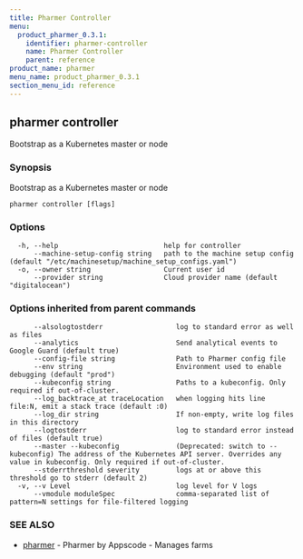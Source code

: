 ```yaml
---
title: Pharmer Controller
menu:
  product_pharmer_0.3.1:
    identifier: pharmer-controller
    name: Pharmer Controller
    parent: reference
product_name: pharmer
menu_name: product_pharmer_0.3.1
section_menu_id: reference
---
```


## pharmer controller

Bootstrap as a Kubernetes master or node

### Synopsis

Bootstrap as a Kubernetes master or node

```
pharmer controller [flags]
```

### Options

```
  -h, --help                          help for controller
      --machine-setup-config string   path to the machine setup config (default "/etc/machinesetup/machine_setup_configs.yaml")
  -o, --owner string                  Current user id
      --provider string               Cloud provider name (default "digitalocean")
```

### Options inherited from parent commands

```
      --alsologtostderr                  log to standard error as well as files
      --analytics                        Send analytical events to Google Guard (default true)
      --config-file string               Path to Pharmer config file
      --env string                       Environment used to enable debugging (default "prod")
      --kubeconfig string                Paths to a kubeconfig. Only required if out-of-cluster.
      --log_backtrace_at traceLocation   when logging hits line file:N, emit a stack trace (default :0)
      --log_dir string                   If non-empty, write log files in this directory
      --logtostderr                      log to standard error instead of files (default true)
      --master --kubeconfig              (Deprecated: switch to --kubeconfig) The address of the Kubernetes API server. Overrides any value in kubeconfig. Only required if out-of-cluster.
      --stderrthreshold severity         logs at or above this threshold go to stderr (default 2)
  -v, --v Level                          log level for V logs
      --vmodule moduleSpec               comma-separated list of pattern=N settings for file-filtered logging
```

### SEE ALSO

* [pharmer](/products/pharmer/0.3.1/reference/pharmer)	 - Pharmer by Appscode - Manages farms

